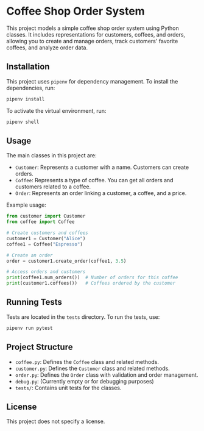 # Coffee Shop Order System

This project models a simple coffee shop order system using Python classes. It includes representations for customers, coffees, and orders, allowing you to create and manage orders, track customers' favorite coffees, and analyze order data.

## Installation

This project uses `pipenv` for dependency management. To install the dependencies, run:

```bash
pipenv install
```

To activate the virtual environment, run:

```bash
pipenv shell
```

## Usage

The main classes in this project are:

- `Customer`: Represents a customer with a name. Customers can create orders.
- `Coffee`: Represents a type of coffee. You can get all orders and customers related to a coffee.
- `Order`: Represents an order linking a customer, a coffee, and a price.

Example usage:

```python
from customer import Customer
from coffee import Coffee

# Create customers and coffees
customer1 = Customer("Alice")
coffee1 = Coffee("Espresso")

# Create an order
order = customer1.create_order(coffee1, 3.5)

# Access orders and customers
print(coffee1.num_orders())  # Number of orders for this coffee
print(customer1.coffees())   # Coffees ordered by the customer
```

## Running Tests

Tests are located in the `tests` directory. To run the tests, use:

```bash
pipenv run pytest
```

## Project Structure

- `coffee.py`: Defines the `Coffee` class and related methods.
- `customer.py`: Defines the `Customer` class and related methods.
- `order.py`: Defines the `Order` class with validation and order management.
- `debug.py`: (Currently empty or for debugging purposes)
- `tests/`: Contains unit tests for the classes.

## License

This project does not specify a license.
